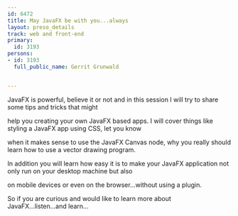 ---
id: 6472
title: May JavaFX be with you...always
layout: preso_details
track: web and front-end
primary:
  id: 3193
persons:
- id: 3193
  full_public_name: Gerrit Grunwald

---
JavaFX is powerful, believe it or not and in this session I will try to share some tips and tricks that might
help you creating your own JavaFX based apps. I will cover things like styling a JavaFX app using CSS, let you know
when it makes sense to use the JavaFX Canvas node, why you really should learn how to use a vector drawing program.
In addition you will learn how easy it is to make your JavaFX application not only run on your desktop machine but also
on mobile devices or even on the browser...without using a plugin.
So if you are curious and would like to learn more about JavaFX...listen...and learn...